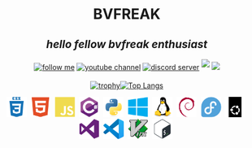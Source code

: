 <h1 align="center"> BVFREAK </h1>

<h2 align="center"> <i>hello fellow bvfreak enthusiast</i> </h2>


<div align="center">
   <a href="https://www.github.com/BVFreak" target="_blank">
   <img src=https://img.shields.io/badge/follow%20me-black.svg?&style=for-the-badge&logo=github&logoColor=white alt="follow me" style="margin-bottom: 5px;" /></a>
   <a href="https://youtube.com/@bv_freak" target="_blank">
   <img src=https://img.shields.io/badge/youtube-red.svg?&style=for-the-badge&logo=youtube&logoColor=white alt="youtube channel" style="margin-bottom: 5px;" /></a>
   <a href="https://discord.gg/Hm9gEJ6EYU" target="_blank">
   <img src=https://img.shields.io/badge/discord-7289da.svg?&style=for-the-badge&logo=discord&logoColor=white alt="discord server" style="margin-bottom: 5px;" /></a>
   <a href="https://www.bvfreak.com" target="_blank">
   <img src="https://img.shields.io/badge/Wesbite-grey.svg?&style=for-the-badge&logo=linux&logoColor=black&alt=Website" style="margin-bottom: 5px;" /></a>
   <img src=https://visitor-badge.laobi.icu/badge?page_id=BVFreak.BVFreak />
<br>

[![trophy](https://github-profile-trophy.vercel.app/?username=BVFreak&theme=onedark)](https://github.com/ryo-ma/github-profile-trophy)[![Top Langs](https://github-readme-stats.vercel.app/api/top-langs/?username=BVFreak&langs_count=10&layout=compact&theme=dark)](https://github.com/anuraghazra/github-readme-stats)
</div>

<div align="center">
   <img src="https://github.com/devicons/devicon/blob/master/icons/css3/css3-plain-wordmark.svg"  title="CSS3" alt="CSS" width="40" height="40"/>&nbsp;
   <img src="https://github.com/devicons/devicon/blob/master/icons/html5/html5-plain.svg" title="HTML5" alt="HTML" width="40" height="40"/>&nbsp;
   <img src="https://github.com/devicons/devicon/blob/master/icons/javascript/javascript-plain.svg" title="JavaScript" alt="JavaScript" width="40" height="40"/>&nbsp;
   <img src="https://github.com/devicons/devicon/blob/master/icons/csharp/csharp-original.svg" title="C#" alt="C#" width="40" height="40"/>&nbsp;
   <img src="https://github.com/devicons/devicon/blob/master/icons/python/python-original.svg" title="Python" alt="Python" width="40" height="40"/>&nbsp;
   <img src="https://github.com/devicons/devicon/blob/master/icons/windows8/windows8-original.svg" title="" alt="" width="40" height="40"/>&nbsp;
   <img src="https://github.com/devicons/devicon/blob/master/icons/linux/linux-original.svg" title="" alt="" width="40" height="40"/>&nbsp;
   <img src="https://github.com/devicons/devicon/blob/master/icons/debian/debian-plain.svg" title="" alt="" width="40" height="40"/>&nbsp;
   <img src="https://github.com/devicons/devicon/blob/master/icons/fedora/fedora-plain.svg" title="" alt="" width="40" height="40"/>&nbsp;
   <img src="https://github.com/devicons/devicon/blob/master/icons/ubuntu/ubuntu-plain.svg" title="" alt="" width="40" height="40"/>&nbsp;
   <img src="https://github.com/devicons/devicon/blob/master/icons/visualstudio/visualstudio-plain.svg" title="" alt="" width="40" height="40"/>&nbsp;
   <img src="https://github.com/devicons/devicon/blob/master/icons/vscode/vscode-original.svg" title="" alt="" width="40" height="40"/>&nbsp;
   <img src="https://github.com/devicons/devicon/blob/master/icons/vim/vim-original.svg" title="" alt="" width="40" height="40"/>&nbsp;
   <img src="https://github.com/devicons/devicon/blob/master/icons/bash/bash-original.svg" title="" alt="" width="40" height="40"/>&nbsp;
</div>
